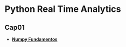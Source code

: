 # Python Real Time Analytics


## Cap01
- [ **Numpy Fundamentos** ](https://github.com/pcastr/Python_Real_Time_Analytics/blob/main/Cap01/Numpy.ipynb)
